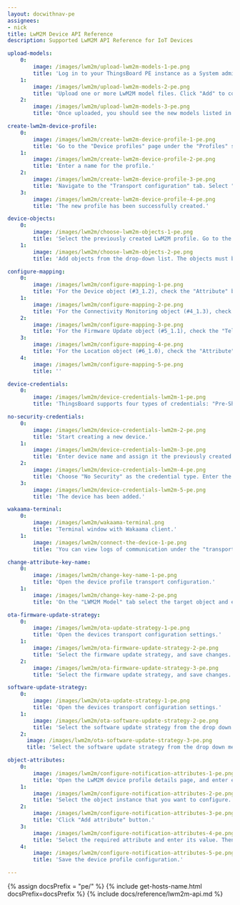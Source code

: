 ```yaml
---
layout: docwithnav-pe
assignees:
- nick
title: LwM2M Device API Reference
description: Supported LwM2M API Reference for IoT Devices

upload-models:
    0:
        image: /images/lwm2m/upload-lwm2m-models-1-pe.png
        title: 'Log in to your ThingsBoard PE instance as a System administrator. Navigate to the "Resources library" page under the "Resources" section. Click the "+" (Add resource) button in the top-right corner of the window.'
    1:
        image: /images/lwm2m/upload-lwm2m-models-2-pe.png
        title: 'Upload one or more LwM2M model files. Click "Add" to complete the upload.'
    2:
        image: /images/lwm2m/upload-lwm2m-models-3-pe.png
        title: 'Once uploaded, you should see the new models listed in the Resources library.'

create-lwm2m-device-profile:
    0:
        image: /images/lwm2m/create-lwm2m-device-profile-1-pe.png
        title: 'Go to the "Device profiles" page under the "Profiles" section. Click the "+" (Add device profile) button in the top-right corner of the window, and in the pop-up menu, select "Create new device profile".'
    1:
        image: /images/lwm2m/create-lwm2m-device-profile-2-pe.png
        title: 'Enter a name for the profile.'
    2:
        image: /images/lwm2m/create-lwm2m-device-profile-3-pe.png
        title: 'Navigate to the "Transport configuration" tab. Select "LWM2M" as the transport type from the dropdown menu. Then, click "Add" to create the device profile.'
    3:
        image: /images/lwm2m/create-lwm2m-device-profile-4-pe.png
        title: 'The new profile has been successfully created.'

device-objects:
    0:
        image: /images/lwm2m/choose-lwm2m-objects-1-pe.png
        title: 'Select the previously created LwM2M profile. Go to the "Transport configuration" tab. Click the "Edit" button.'
    1:
        image: /images/lwm2m/choose-lwm2m-objects-2-pe.png
        title: 'Add objects from the drop-down list. The objects must be preloaded into the Resource library beforehand.'

configure-mapping:
    0:
        image: /images/lwm2m/configure-mapping-1-pe.png
        title: 'For the Device object (#3_1.2), check the "Attribute" box for resource #0 (Manufacturer), resource #1 (Model Number) and resource #2 (Serial Number) so that the server can track these values, receive updates, and store them as attributes in ThingsBoard.'
    1:
        image: /images/lwm2m/configure-mapping-2-pe.png
        title: 'For the Connectivity Monitoring object (#4_1.3), check the "Telemetry" and/or "Observe" boxes for resource #2 (Radio Signal Strength) and resource #3 (Link Quality) so that the server can track these values, receive updates, and store them as telemetry in ThingsBoard.'
    2:
        image: /images/lwm2m/configure-mapping-3-pe.png
        title: 'For the Firmware Update object (#5_1.1), check the "Telemetry" and/or "Observe" boxes for resource #3 (State) and resource #5 (Update Result) so that the server can track these values, receive updates, and store them as telemetry in ThingsBoard.'
    3:
        image: /images/lwm2m/configure-mapping-4-pe.png
        title: 'For the Location object (#6_1.0), check the "Attribute" box for resource #0 (Latitude) and resource #1 (Longitude) so that the server can track these values, receive updates, and store them as attributes in ThingsBoard. Then, save changes.'
    4:
        image: /images/lwm2m/configure-mapping-5-pe.png
        title: ''

device-credentials:
    0:
        image: /images/lwm2m/device-credentials-lwm2m-1-pe.png
        title: 'ThingsBoard supports four types of credentials: "Pre-Shared Key (PSK)", "Raw Public Key (RPK)", "X.509 Certificate" and "No Security".'

no-security-credentials:
    0:
        image: /images/lwm2m/device-credentials-lwm2m-2-pe.png
        title: 'Start creating a new device.'
    1:
        image: /images/lwm2m/device-credentials-lwm2m-3-pe.png
        title: 'Enter device name and assign it the previously created LwM2M device profile. Then, go to the "Credentials" tab.'
    2:
        image: /images/lwm2m/device-credentials-lwm2m-4-pe.png
        title: 'Choose "No Security" as the credential type. Enter the Endpoint Client Name — this will be used to identify the device on the network. Click "Add".'
    3:
        image: /images/lwm2m/device-credentials-lwm2m-5-pe.png
        title: 'The device has been added.'

wakaama-terminal:
    0:
        image: /images/lwm2m/wakaama-terminal.png
        title: 'Terminal window with Wakaama client.'
    1:
        image: /images/lwm2m/connect-the-device-1-pe.png
        title: 'You can view logs of communication under the "transportLog" event of the "Latest telemetry" tab.'

change-attribute-key-name:
    0:
        image: /images/lwm2m/change-key-name-1-pe.png
        title: 'Open the device profile transport configuration.'
    1:
        image: /images/lwm2m/change-key-name-2-pe.png
        title: 'On the "LWM2M Model" tab select the target object and expand the "Attributes" list. Tick the "Attribute" checkbox on the desired attribute and input the custom name for the key. Then, save changes.'

ota-firmware-update-strategy:
    0:
        image: /images/lwm2m/ota-update-strategy-1-pe.png
        title: 'Open the devices transport configuration settings.'
    1:
        image: /images/lwm2m/ota-firmware-update-strategy-2-pe.png
        title: 'Select the firmware update strategy, and save changes. Without Object 19.'
    2:
        image: /images/lwm2m/ota-firmware-update-strategy-3-pe.png
        title: 'Select the firmware update strategy, and save changes. With Object 19.'

software-update-strategy:
    0:
        image: /images/lwm2m/ota-update-strategy-1-pe.png
        title: 'Open the devices transport configuration settings.'
    1:
        image: /images/lwm2m/ota-software-update-strategy-2-pe.png
        title: 'Select the software update strategy from the drop down menu, and save changes. Without Object 19.'
    2:
      image: /images/lwm2m/ota-software-update-strategy-3-pe.png
      title: 'Select the software update strategy from the drop down menu, and save changes. With Object 19.'

object-attributes:
    0:
        image: /images/lwm2m/configure-notification-attributes-1-pe.png
        title: 'Open the LwM2M device profile details page, and enter edit mode.'
    1:
        image: /images/lwm2m/configure-notification-attributes-2-pe.png
        title: 'Select the object instance that you want to configure. Tick in the "Attribute" and "Observe" checkbox, and click "+" icon button to add the attribute.'
    2:
        image: /images/lwm2m/configure-notification-attributes-3-pe.png
        title: 'Click "Add attribute" button.'
    3:
        image: /images/lwm2m/configure-notification-attributes-4-pe.png
        title: 'Select the required attribute and enter its value. Then, click "Save".'
    4:
        image: /images/lwm2m/configure-notification-attributes-5-pe.png
        title: 'Save the device profile configuration.'

---
```


{% assign docsPrefix = "pe/" %}
{% include get-hosts-name.html docsPrefix=docsPrefix %}
{% include docs/reference/lwm2m-api.md %}